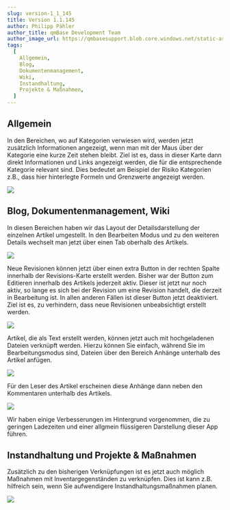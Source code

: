 ```yaml
---
slug: version-1_1_145
title: Version 1.1.145
author: Philipp Pähler
author_title: qmBase Development Team
author_image_url: https://qmbasesupport.blob.core.windows.net/static-assets/img/persons/paehler_round.png
tags:
  [
    Allgemein,
    Blog,
    Dokumentenmanagement,
    Wiki,
    Instandhaltung,
    Projekte & Maßnahmen,
  ]
---
```


## Allgemein

In den Bereichen, wo auf Kategorien verwiesen wird, werden jetzt zusätzlich Informationen angezeigt, wenn man mit der Maus über der Kategorie eine kurze Zeit stehen bleibt.
Ziel ist es, dass in dieser Karte dann direkt Informationen und Links angezeigt werden, die für die entsprechende Kategorie relevant sind. Dies bedeutet am Beispiel der Risiko Kategorien z.B., dass hier hinterlegte Formeln und Grenzwerte angezeigt werden.

![](https://caqadmin.blob.core.windows.net/public-screenshots/manual-screenshots/Screenshot%202021-02-14%20180813_hover-card.png)

## Blog, Dokumentenmanagement, Wiki

In diesen Bereichen haben wir das Layout der Detailsdarstellung der einzelnen Artikel umgestellt. In den Bearbeiten Modus und zu den weiteren Details wechselt man jetzt über einen Tab oberhalb des Artikels.

![](https://caqadmin.blob.core.windows.net/public-screenshots/manual-screenshots/Screenshot%202021-02-14%20180226_DocMgmt_Details.png)

Neue Revisionen können jetzt über einen extra Button in der rechten Spalte innerhalb der Revisions-Karte erstellt werden. Bisher war der Button zum Editieren innerhalb des Artikels jederzeit aktiv. Dieser ist jetzt nur noch aktiv, so lange es sich bei der Revision um eine Revision handelt, die derzeit in Bearbeitung ist. In allen anderen Fällen ist dieser Button jetzt deaktiviert. Ziel ist es, zu verhindern, dass neue Revisionen unbeabsichtigt erstellt werden.

![](https://caqadmin.blob.core.windows.net/public-screenshots/manual-screenshots/Screenshot%202021-02-15%20085755_new-revision.png)

Artikel, die als Text erstellt werden, können jetzt auch mit hochgeladenen Dateien verknüpft werden. Hierzu können Sie einfach, während Sie im Bearbeitungsmodus sind, Dateien über den Bereich Anhänge unterhalb des Artikel anfügen.

![](https://caqadmin.blob.core.windows.net/public-screenshots/manual-screenshots/Screenshot%202021-02-15%20090546_article-file-upload.png)

Für den Leser des Artikel erscheinen diese Anhänge dann neben den Kommentaren unterhalb des Artikels.

![](https://caqadmin.blob.core.windows.net/public-screenshots/manual-screenshots/Screenshot%202021-02-15%20090645_article-file-upload-details.png)

Wir haben einige Verbesserungen im Hintergrund vorgenommen, die zu geringen Ladezeiten und einer allgmein flüssigeren Darstellung dieser App führen.

## Instandhaltung und Projekte & Maßnahmen

Zusätzlich zu den bisherigen Verknüpfungen ist es jetzt auch möglich Maßnahmen mit Inventargegenständen zu verknüpfen. Dies ist kann z.B. hilfreich sein, wenn Sie aufwendigere Instandhaltungsmaßnahmen planen.

![](https://caqadmin.blob.core.windows.net/public-screenshots/manual-screenshots/Screenshot%202021-02-14%20181101_invItem-todo.png)
